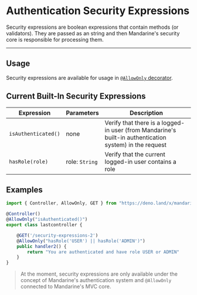 # Authentication Security Expressions
Security expressions are boolean expressions that contain methods (or validators). They are passed as an string and then Mandarine's security core is responsible for processing them.

------------

## Usage
Security expressions are available for usage in [`@AllowOnly` decorator](/docs/mandarine/auth-allow-only-decorator).

## Current Built-In Security Expressions
| Expression | Parameters | Description |
| ---------- | ---------- | ----------- |
| `isAuthenticated()` | none | Verify that there is a logged-in user (from Mandarine's built-in authentication system) in the request |
| `hasRole(role)` | role: `String` | Verify that the current logged-in user contains a role |

## Examples
```typescript
import { Controller, AllowOnly, GET } from "https://deno.land/x/mandarinets@v2.1.5/mod.ts";

@Controller()
@AllowOnly("isAuthenticated()")
export class lastcontroller {

    @GET('/security-expressions-2')
    @AllowOnly("hasRole('USER') || hasRole('ADMIN')")
    public handler2() {
        return "You are authenticated and have role USER or ADMIN"
    }
}
```

> At the moment, security expressions are only available under the concept of Mandarine's authentication system and `@AllowOnly` connected to Mandarine's MVC core.